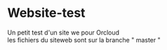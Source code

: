 # Website-test
Un petit test d'un site we pour Orcloud  
les fichiers du siteweb sont sur la branche " master " 
